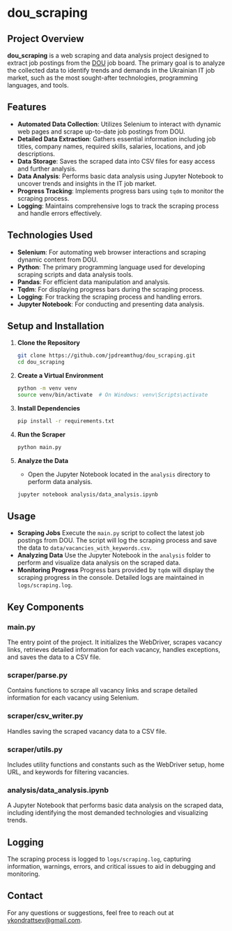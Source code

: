 # dou_scraping

## Project Overview
**dou_scraping** is a web scraping and data analysis project designed to extract job postings from the [DOU](https://jobs.dou.ua/) job board. The primary goal is to analyze the collected data to identify trends and demands in the Ukrainian IT job market, such as the most sought-after technologies, programming languages, and tools.

## Features
- **Automated Data Collection**: Utilizes Selenium to interact with dynamic web pages and scrape up-to-date job postings from DOU.
- **Detailed Data Extraction**: Gathers essential information including job titles, company names, required skills, salaries, locations, and job descriptions.
- **Data Storage**: Saves the scraped data into CSV files for easy access and further analysis.
- **Data Analysis**: Performs basic data analysis using Jupyter Notebook to uncover trends and insights in the IT job market.
- **Progress Tracking**: Implements progress bars using `tqdm` to monitor the scraping process.
- **Logging**: Maintains comprehensive logs to track the scraping process and handle errors effectively.

## Technologies Used
- **Selenium**: For automating web browser interactions and scraping dynamic content from DOU.
- **Python**: The primary programming language used for developing scraping scripts and data analysis tools.
- **Pandas**: For efficient data manipulation and analysis.
- **Tqdm**: For displaying progress bars during the scraping process.
- **Logging**: For tracking the scraping process and handling errors.
- **Jupyter Notebook**: For conducting and presenting data analysis.


## Setup and Installation

1. **Clone the Repository**
    ```bash
    git clone https://github.com/jpdreamthug/dou_scraping.git
    cd dou_scraping
    ```

2. **Create a Virtual Environment**
    ```bash
    python -m venv venv
    source venv/bin/activate  # On Windows: venv\Scripts\activate
    ```

3. **Install Dependencies**
    ```bash
    pip install -r requirements.txt
    ```

4. **Run the Scraper**
    ```bash
    python main.py
    ```

5. **Analyze the Data**
    - Open the Jupyter Notebook located in the `analysis` directory to perform data analysis.
    ```bash
    jupyter notebook analysis/data_analysis.ipynb
    ```

## Usage
- **Scraping Jobs**
    Execute the `main.py` script to collect the latest job postings from DOU. The script will log the scraping process and save the data to `data/vacancies_with_keywords.csv`.
- **Analyzing Data**
    Use the Jupyter Notebook in the `analysis` folder to perform and visualize data analysis on the scraped data.
- **Monitoring Progress**
    Progress bars provided by `tqdm` will display the scraping progress in the console. Detailed logs are maintained in `logs/scraping.log`.

## Key Components

### main.py
The entry point of the project. It initializes the WebDriver, scrapes vacancy links, retrieves detailed information for each vacancy, handles exceptions, and saves the data to a CSV file.

### scraper/parse.py
Contains functions to scrape all vacancy links and scrape detailed information for each vacancy using Selenium.

### scraper/csv_writer.py
Handles saving the scraped vacancy data to a CSV file.

### scraper/utils.py
Includes utility functions and constants such as the WebDriver setup, home URL, and keywords for filtering vacancies.

### analysis/data_analysis.ipynb
A Jupyter Notebook that performs basic data analysis on the scraped data, including identifying the most demanded technologies and visualizing trends.

## Logging
The scraping process is logged to `logs/scraping.log`, capturing information, warnings, errors, and critical issues to aid in debugging and monitoring.

## Contact
For any questions or suggestions, feel free to reach out at [ykondrattsev@gmail.com](mailto:ykondrattsev@gmail.com).

